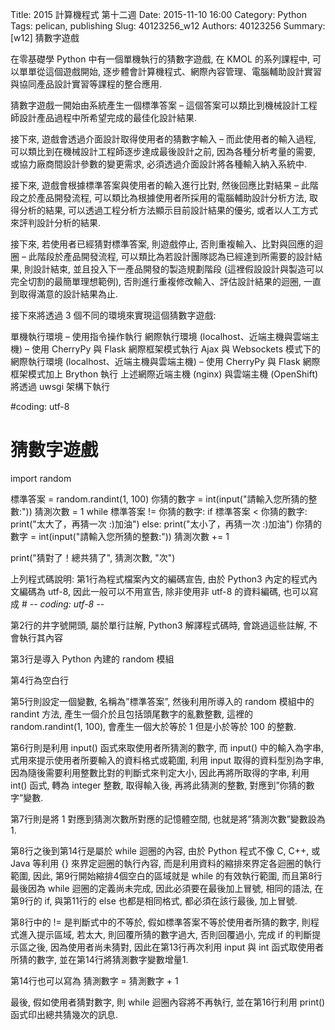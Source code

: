 Title: 2015 計算機程式 第十二週
Date: 2015-11-10 16:00
Category: Python
Tags: pelican, publishing
Slug: 40123256_w12
Authors: 40123256
Summary:  [w12] 猜數字遊戲




在零基礎學 Python 中有一個單機執行的猜數字遊戲, 在 KMOL 的系列課程中, 可以單單從這個遊戲開始, 逐步體會計算機程式、網際內容管理、電腦輔助設計實習與協同產品設計實習等課程的整合應用.


猜數字遊戲一開始由系統產生一個標準答案 – 這個答案可以類比到機械設計工程師設計產品過程中所希望完成的最佳化設計結果.

接下來, 遊戲會透過介面設計取得使用者的猜數字輸入 – 而此使用者的輸入過程, 可以類比到在機械設計工程師逐步達成最後設計之前, 因為各種分析考量的需要, 或協力廠商間設計參數的變更需求, 必須透過介面設計將各種輸入納入系統中.

接下來, 遊戲會根據標準答案與使用者的輸入進行比對, 然後回應比對結果 – 此階段之於產品開發流程, 可以類比為根據使用者所採用的電腦輔助設計分析方法, 取得分析的結果, 可以透過工程分析方法顯示目前設計結果的優劣, 或者以人工方式來評判設計分析的結果.

接下來, 若使用者已經猜對標準答案, 則遊戲停止, 否則重複輸入、比對與回應的迴圈 – 此階段於產品開發流程, 可以類比為若設計團隊認為已經達到所需要的設計結果, 則設計結束, 並且投入下一產品開發的製造規劃階段 (這裡假設設計與製造可以完全切割的最簡單理想範例), 否則進行重複修改輸入、評估設計結果的迴圈, 一直到取得滿意的設計結果為止.

接下來將透過 3 個不同的環境來實現這個猜數字遊戲:

單機執行環境 – 使用指令操作執行
網際執行環境 (localhost、近端主機與雲端主機) – 使用 CherryPy 與 Flask 網際框架模式執行
Ajax 與 Websockets 模式下的網際執行環境 (localhost、近端主機與雲端主機) – 使用 CherryPy 與 Flask 網際框架模式加上 Brython 執行
上述網際近端主機 (nginx) 與雲端主機 (OpenShift) 將透過 uwsgi 架構下執行


#coding: utf-8
# 猜數字遊戲
import random
   
標準答案 = random.randint(1, 100)
你猜的數字 = int(input("請輸入您所猜的整數:"))
猜測次數 = 1
while 標準答案 != 你猜的數字:
    if 標準答案 < 你猜的數字:
        print("太大了，再猜一次 :)加油")
    else:
        print("太小了，再猜一次 :)加油")
    你猜的數字 = int(input("請輸入您所猜的整數:"))
    猜測次數 += 1
   
print("猜對了！總共猜了", 猜測次數, "次")


上列程式碼說明:
第1行為程式檔案內文的編碼宣告, 由於 Python3 內定的程式內文編碼為 utf-8, 因此一般可以不用宣告, 除非使用非 utf-8 的資料編碼, 也可以寫成 # -*- coding: utf-8 -*-

第2行的井字號開頭, 屬於單行註解, Python3 解譯程式碼時, 會跳過這些註解, 不會執行其內容

第3行是導入 Python 內建的 random 模組

第4行為空白行

第5行則設定一個變數, 名稱為”標準答案”, 然後利用所導入的 random 模組中的 randint 方法, 產生一個介於且包括頭尾數字的亂數整數, 這裡的 random.randint(1, 100), 會產生一個大於等於 1 但是小於等於 100 的整數.

第6行則是利用 input() 函式來取使用者所猜測的數字, 而 input() 中的輸入為字串, 式用來提示使用者所要輸入的資料格式或範圍, 利用 input 取得的資料型別為字串, 因為隨後需要利用整數比對的判斷式來判定大小, 因此再將所取得的字串, 利用 int() 函式, 轉為 integer 整數, 取得輸入後, 再將此猜測的整數, 對應到”你猜的數字”變數.

第7行則是將 1 對應到猜測次數所對應的記憶體空間, 也就是將”猜測次數”變數設為 1.

第8行之後到第14行是屬於 while 迴圈的內容, 由於 Python 程式不像 C, C++, 或 Java 等利用 {} 來界定迴圈的執行內容, 而是利用資料的縮排來界定各迴圈的執行範圍, 因此, 第9行開始縮排4個空白的區域就是 while 的有效執行範圍, 而且第8行最後因為 while 迴圈的定義尚未完成, 因此必須要在最後加上冒號, 相同的語法, 在第9行的 if, 與第11行的 else 也都是相同格式, 都必須在該行最後, 加上冒號.

第8行中的 != 是判斷式中的不等於, 假如標準答案不等於使用者所猜的數字, 則程式進入提示區域, 若太大, 則回覆所猜的數字過大, 否則回覆過小, 完成 if 的判斷提示區之後, 因為使用者尚未猜對, 因此在第13行再次利用 input 與 int 函式取使用者所猜的數字, 並在第14行將猜測數字變數增量1.

第14行也可以寫為 猜測數字 = 猜測數字 + 1

最後, 假如使用者猜對數字, 則 while 迴圈內容將不再執行, 並在第16行利用 print() 函式印出總共猜幾次的訊息.
